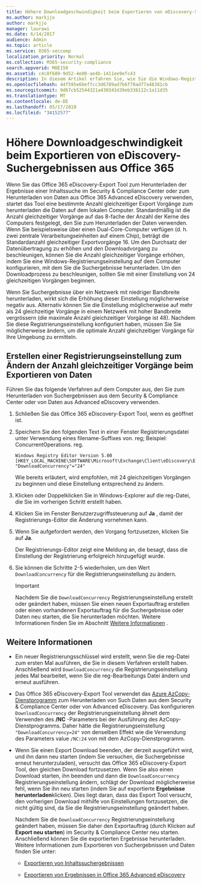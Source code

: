```yaml
---
title: Höhere Downloadgeschwindigkeit beim Exportieren von eDiscovery-Suchergebnissen aus Office 365
ms.author: markjjo
author: markjjo
manager: laurawi
ms.date: 6/14/2017
audience: Admin
ms.topic: article
ms.service: O365-seccomp
localization_priority: Normal
ms.collection: M365-security-compliance
search.appverid: MOE150
ms.assetid: c4c8f689-9d52-4e80-ae4b-1411ee9efc43
description: In diesem Artikel erfahren Sie, wie Sie die Windows-Registrierung so konfigurieren, dass der Datendurchsatz beim Herunterladen von Suchergebnissen und Such Daten aus dem Security & Compliance Center und Advanced eDiscovery in Office 365 erhöht wird.
ms.openlocfilehash: 44f595e6beffcc3d6789ad7b6f70ad77a48381cb
ms.sourcegitcommit: 9d67cb52544321a430343d39eb336112c1a11d35
ms.translationtype: MT
ms.contentlocale: de-DE
ms.lasthandoff: 05/17/2019
ms.locfileid: "34152577"
---
```

# <a name="increase-the-download-speed-when-exporting-ediscovery-search-results-from-office-365"></a>Höhere Downloadgeschwindigkeit beim Exportieren von eDiscovery-Suchergebnissen aus Office 365

Wenn Sie das Office 365 eDiscovery-Export Tool zum Herunterladen der Ergebnisse einer Inhaltssuche im Security & Compliance Center oder zum Herunterladen von Daten aus Office 365 Advanced eDiscovery verwenden, startet das Tool eine bestimmte Anzahl gleichzeitiger Export Vorgänge zum herunterladen die Daten auf dem lokalen Computer. Standardmäßig ist die Anzahl gleichzeitiger Vorgänge auf das 8-fache der Anzahl der Kerne des Computers festgelegt, den Sie zum Herunterladen der Daten verwenden. Wenn Sie beispielsweise über einen Dual-Core-Computer verfügen (d. h. zwei zentrale Verarbeitungseinheiten auf einem Chip), beträgt die Standardanzahl gleichzeitiger Exportvorgänge 16. Um den Durchsatz der Datenübertragung zu erhöhen und den Downloadvorgang zu beschleunigen, können Sie die Anzahl gleichzeitiger Vorgänge erhöhen, indem Sie eine Windows-Registrierungseinstellung auf dem Computer konfigurieren, mit dem Sie die Suchergebnisse herunterladen. Um den Downloadprozess zu beschleunigen, sollten Sie mit einer Einstellung von 24 gleichzeitigen Vorgängen beginnen.
  
Wenn Sie Suchergebnisse über ein Netzwerk mit niedriger Bandbreite herunterladen, wirkt sich die Erhöhung dieser Einstellung möglicherweise negativ aus. Alternativ können Sie die Einstellung möglicherweise auf mehr als 24 gleichzeitige Vorgänge in einem Netzwerk mit hoher Bandbreite vergrössern (die maximale Anzahl gleichzeitiger Vorgänge ist 48). Nachdem Sie diese Registrierungseinstellung konfiguriert haben, müssen Sie Sie möglicherweise ändern, um die optimale Anzahl gleichzeitiger Vorgänge für Ihre Umgebung zu ermitteln.
  
## <a name="create-a-registry-setting-to-change-the-number-of-concurrent-operations-when-exporting-data"></a>Erstellen einer Registrierungseinstellung zum Ändern der Anzahl gleichzeitiger Vorgänge beim Exportieren von Daten

Führen Sie das folgende Verfahren auf dem Computer aus, den Sie zum Herunterladen von Suchergebnissen aus dem Security & Compliance Center oder von Daten aus Advanced eDiscovery verwenden.
  
1. Schließen Sie das Office 365 eDiscovery-Export Tool, wenn es geöffnet ist. 
    
2. Speichern Sie den folgenden Text in einer Fenster Registrierungsdatei unter Verwendung eines filename-Suffixes von. reg; Beispiel: ConcurrentOperations. reg. 
    
    ```
    Windows Registry Editor Version 5.00
    [HKEY_LOCAL_MACHINE\SOFTWARE\Microsoft\Exchange\Client\eDiscovery\ExportTool]
    "DownloadConcurrency"="24"
    ```

    Wie bereits erläutert, wird empfohlen, mit 24 gleichzeitigen Vorgängen zu beginnen und diese Einstellung entsprechend zu ändern.
    
3. Klicken oder Doppelklicken Sie in Windows-Explorer auf die reg-Datei, die Sie im vorherigen Schritt erstellt haben.
    
4. Klicken Sie im Fenster Benutzerzugriffssteuerung auf **Ja** , damit der Registrierungs-Editor die Änderung vornehmen kann. 
    
5. Wenn Sie aufgefordert werden, den Vorgang fortzusetzen, klicken Sie auf **Ja**.
    
    Der Registrierungs-Editor zeigt eine Meldung an, die besagt, dass die Einstellung der Registrierung erfolgreich hinzugefügt wurde.
    
6. Sie können die Schritte 2-5 wiederholen, um den Wert `DownloadConcurrency` für die Registrierungseinstellung zu ändern. 
    
    > [!IMPORTANT]
    > Nachdem Sie die `DownloadConcurrency` Registrierungseinstellung erstellt oder geändert haben, müssen Sie einen neuen Exportauftrag erstellen oder einen vorhandenen Exportauftrag für die Suchergebnisse oder Daten neu starten, die Sie herunterladen möchten. Weitere Informationen finden Sie im Abschnitt [Weitere Informationen](#more-information) . 
  
## <a name="more-information"></a>Weitere Informationen

- Ein neuer Registrierungsschlüssel wird erstellt, wenn Sie die reg-Datei zum ersten Mal ausführen, die Sie in diesem Verfahren erstellt haben. Anschließend wird `DownloadConcurrency` die Registrierungseinstellung jedes Mal bearbeitet, wenn Sie die reg-Bearbeitungs Datei ändern und erneut ausführen. 
    
- Das Office 365 eDiscovery-Export Tool verwendet das [Azure AzCopy-Dienstprogramm](https://go.microsoft.com/fwlink/?linkid=849949) zum Herunterladen von Such Daten aus dem Security & Compliance Center oder von Advanced eDiscovery. Das konfigurieren `DownloadConcurrency` der Registrierungseinstellung ähnelt dem Verwenden des **/NC** -Parameters bei der Ausführung des AzCopy-Dienstprogramms. Daher hätte die Registrierungseinstellung `"DownloadConcurrency=24"` von denselben Effekt wie die Verwendung des Parameters value `/NC:24` von mit dem AzCopy-Dienstprogramm. 
    
- Wenn Sie einen Export Download beenden, der derzeit ausgeführt wird, und ihn dann neu starten (indem Sie versuchen, die Suchergebnisse erneut herunterzuladen), versucht das Office 365 eDiscovery-Export Tool, den gleichen Download fortzusetzen. Wenn Sie also einen Download starten, ihn beenden und dann die `DownloadConcurrency` Registrierungseinstellung ändern, schlägt der Download möglicherweise fehl, wenn Sie ihn neu starten (indem Sie auf exportierte **Ergebnisse herunterladen**klicken). Dies liegt daran, dass das Export Tool versucht, den vorherigen Download mithilfe von Einstellungen fortzusetzen, die nicht gültig sind, da Sie die Registrierungseinstellung geändert haben.
    
    Nachdem Sie die `DownloadConcurrency` Registrierungseinstellung geändert haben, müssen Sie daher den Exportauftrag (durch Klicken auf **Export neu starten**) im Security & Compliance Center neu starten. Anschließend können Sie die exportierten Ergebnisse herunterladen. Weitere Informationen zum Exportieren von Suchergebnissen und Daten finden Sie unter:
    
  - [Exportieren von Inhaltssuchergebnissen ](export-search-results.md)
    
  - [Exportieren von Ergebnissen in Office 365 Advanced eDiscovery](export-results-in-advanced-ediscovery.md)
    

